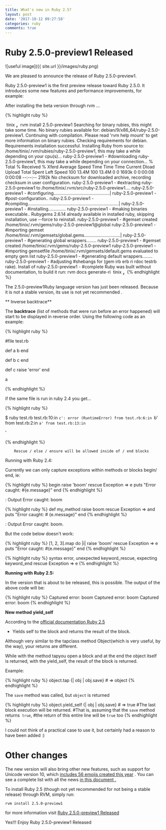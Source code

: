 ```yaml
---
title: What's new in Ruby 2.5?
layout: post
date: '2017-10-12 09:27:58'
categories: ruby
comments: true
---
```


# Ruby 2.5.0-preview1 Released

![useful image]({{ site.url }}/images/ruby.png)

We are pleased to announce the release of Ruby 2.5.0-preview1.

Ruby 2.5.0-preview1 is the first preview release toward Ruby 2.5.0. It introduces some new features and performance improvements, for example:

After installing the beta version through rvm ...

{% highlight ruby %}

 tinix   rvm install 2.5.0-preview1
Searching for binary rubies, this might take some time.
No binary rubies available for: debian/9/x86_64/ruby-2.5.0-preview1.
Continuing with compilation. Please read 'rvm help mount' to get more information on binary rubies.
Checking requirements for debian.
Requirements installation successful.
Installing Ruby from source to: /home/tinix/.rvm/rubies/ruby-2.5.0-preview1, this may take a while depending on your cpu(s)...
ruby-2.5.0-preview1 - #downloading ruby-2.5.0-preview1, this may take a while depending on your connection...
  % Total    % Received % Xferd  Average Speed   Time    Time     Time  Current
                                 Dload  Upload   Total   Spent    Left  Speed
100 13.4M  100 13.4M    0     0  1693k      0  0:00:08  0:00:08 --:--:-- 2192k
No checksum for downloaded archive, recording checksum in user configuration.
ruby-2.5.0-preview1 - #extracting ruby-2.5.0-preview1 to /home/tinix/.rvm/src/ruby-2.5.0-preview1....
ruby-2.5.0-preview1 - #configuring.............................................|
ruby-2.5.0-preview1 - #post-configuration..
ruby-2.5.0-preview1 - #compiling.........................................................................|
ruby-2.5.0-preview1 - #installing..............
ruby-2.5.0-preview1 - #making binaries executable..
Rubygems 2.6.14 already available in installed ruby, skipping installation, use --force to reinstall.
ruby-2.5.0-preview1 - #gemset created /home/tinix/.rvm/gems/ruby-2.5.0-preview1@global
ruby-2.5.0-preview1 - #importing gemset /home/tinix/.rvm/gemsets/global.gems.............................|
ruby-2.5.0-preview1 - #generating global wrappers........
ruby-2.5.0-preview1 - #gemset created /home/tinix/.rvm/gems/ruby-2.5.0-preview1
ruby-2.5.0-preview1 - #importing gemsetfile /home/tinix/.rvm/gemsets/default.gems evaluated to empty gem list
ruby-2.5.0-preview1 - #generating default wrappers........
ruby-2.5.0-preview1 - #adjusting #shebangs for (gem irb erb ri rdoc testrb rake).
Install of ruby-2.5.0-preview1 - #complete
Ruby was built without documentation, to build it run: rvm docs generate-ri
 tinix  
 {% endhighlight %}

 The 2.5.0-preview1Ruby language version has just been released. Because it is not a stable version, its use is not yet recommended .

** Inverse backtrace**

The **backtrace** (list of methods that were run before an error happened) will start to be displayed in reverse order. Using the following code as an example:

{% highlight ruby %}

#file test.rb

def a
   b
end

def b
   c
end

def c
   raise 'error'
end

a

{% endhighlight %}

if the same file is run in ruby 2.4 you get...

{% highlight ruby %}

$ ruby test.rb
test.rb:10:in `c': error (RuntimeError)
    from test.rb:6:in `b'
    from test.rb:2:in `a'
    from test.rb:13:in `<main>'

{% endhighlight %}

		Rescue / else / ensure will be allowed inside of / end blocks

Running with Ruby 2.4:

Currently we can only capture exceptions within methods or blocks begin/ end, ie:

{% highlight ruby %}
begin
  raise 'boom'
rescue Exception => e
  puts "Error caught: #{e.message}"
end
{% endhighlight %}

: Output Error caught: boom

{% highlight ruby %}
def my_method
  raise boom
  rescue Exception => and
  puts "Error caught: # {e.message}"
end
{% endhighlight %}

: Output Error caught: boom.

But the code below doesn't work:

{% highlight ruby %}
[1, 2, 3].map do |i|
  raise 'boom'
  rescue Exception => e
  puts "Error caught: #{e.message}"
end
{% endhighlight %}

{% highlight ruby %}
syntax error, unexpected keyword_rescue, expecting keyword_end
rescue Exception => e
{% endhighlight %}

**Running with Ruby 2.5:**

In the version that is about to be released, this is possible. The output of the above code will be:

{% highlight ruby %}
Captured error: boom
Captured error: boom
Captured error: boom
{% endhighlight %}

**New method yield_self**

According to the  [official documentation Ruby 2.5](https://docs.ruby-lang.org/en/trunk/Object.html#method-i-yield_self)

* Yields self to the block and returns the result of the block.

Although very similar to the tapclass method Object(which is very useful, by the way), your returns are different.

While with the method tapyou open a block and at the end the object itself is returned, with the yield_self, the result of the block is returned.

Example:

{% highlight ruby %}
object.tap {| obj | obj.save} # => object
{% endhighlight %}

The `save` method was called,
 but `object` is returned


{% highlight ruby %}
object.yield_self {| obj | obj.save} # => true
#The last block execution will be returned.
#That is, assuming that the `save` method returns` true`,
#the return of this entire line will be `true` too
{% endhighlight  %}

I could not think of a practical case to use it, but certainly had a reason to have been added :)

# Other changes
The new version will also bring other new features, such as support for Unicode version 10, which [includes 56 emojis created this year](https://emojipedia.org/emoji-5.0/) . You can see a complete list with all the news [in this document .](https://github.com/ruby/ruby/blob/v2_5_0_preview1/NEWS)

To install Ruby 2.5 (though not yet recommended for not being a stable release) through RVM, simply run:

```
rvm install 2.5.0-preview1
```

for more information visit [Ruby 2.5.0-preview1 Released](https://www.ruby-lang.org/en/news/2017/10/10/ruby-2-5-0-preview1-released/)

Yes!!! Enjoy Ruby 2.5.0-preview1 Released